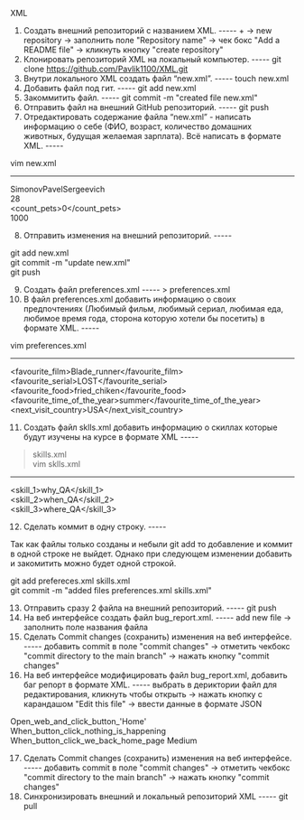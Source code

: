 XML
 1. Создать внешний репозиторий c названием XML. ----- + -> new repository -> заполнить поле "Repository name" -> чек бокс "Add a README file" -> кликнуть кнопку "create repository"
 2. Клонировать репозиторий XML на локальный компьютер. ----- git clone https://github.com/Pavlik1100/XML.git  
 3. Внутри локального XML создать файл “new.xml”. ----- touch new.xml
 4. Добавить файл под гит. ----- git add new.xml
 5. Закоммитить файл. ----- git commit -m "created file new.xml"
 6. Отправить файл на внешний GitHub репозиторий. ----- git push  
 7. Отредактировать содержание файла “new.xml” - написать информацию о себе (ФИО, возраст, количество домашних животных, будущая желаемая зарплата). Всё написать в формате XML. -----  

vim new.xml  
  
------
  
<?xml version="1.0" encoding="UTF-8" ?>  
  
<FIO>SimonovPavelSergeevich</FIO>  
<age>28</age>  
<count_pets>0</count_pets>  
<salary>1000</salary>  
  

 8. Отправить изменения на внешний репозиторий.  -----  
  
git add new.xml  
git commit -m "update new.xml"  
git push 

 9. Создать файл preferences.xml ----- > preferences.xml  
 10. В файл preferences.xml добавить информацию о своих предпочтениях (Любимый фильм, любимый сериал, любимая еда, любимое время года, сторона которую хотели бы посетить) в формате XML. -----  
  
vim preferences.xml  
  
-----  
  
<?xml version="1.0" encoding="UTF-8" ?>  
  
<favourite_film>Blade_runner</favourite_film>  
<favourite_serial>LOST</favourite_serial>  
<favourite_food>fried_chiken</favourite_food>    
<favourite_time_of_the_year>summer</favourite_time_of_the_year>  
<next_visit_country>USA</next_visit_country>    


 11. Создать файл sklls.xml добавить информацию о скиллах которые будут изучены на курсе в формате XML -----  

> skills.xml  
vim sklls.xml  
  
-----  
<?xml version="1.0" encoding="UTF-8" ?>  

<skill_1>why_QA</skill_1>    
<skill_2>when_QA</skill_2>    
<skill_3>where_QA</skill_3>    


 12. Сделать коммит в одну строку. -----  
 
Так как файлы только созданы и небыли git add то добавление и коммит в одной строке не выйдет. Однако при следующем изменении добавить и закомитить можно будет одной строкой.
  
 git add prefereces.xml skills.xml  
 git commit -m "added files preferences.xml skills.xml"  


 13. Отправить сразу 2 файла на внешний репозиторий. ----- git push  
 14. На веб интерфейсе создать файл bug_report.xml. ----- add new file -> заполнить поле названия файла   
 15. Сделать Commit changes (сохранить) изменения на веб интерфейсе. ----- добавить commit в поле "commit changes" -> отметить чекбокс "commit directory to the main branch" -> нажать кнопку "commit changes"
 16. На веб интерфейсе модифицировать файл bug_report.xml, добавить баг репорт в формате XML. ----- выбрать в дериктории файл для редактирования, кликнуть чтобы открыть -> нажать кнопку с карандашом "Edit this file" -> ввести данные в формате JSON  

<?xml version="1.0" encoding="UTF-8" ?>   
    
<Title>Button_'Home'_dont_click</Title>  
<Steps>Open_web_and_click_button_'Home'</Steps>  
<Facual_result>When_button_click_nothing_is_happening</Facual_result>  
<Expected_result>When_button_click_we_back_home_page</Expected_result>  
<Severity>Medium</Severity>  
  

 17. Сделать Commit changes (сохранить) изменения на веб интерфейсе. ----- добавить commit в поле "commit changes" -> отметить чекбокс "commit directory to the main branch" -> нажать кнопку "commit changes"
 18. Синхронизировать внешний и локальный репозиторий XML  ----- git pull